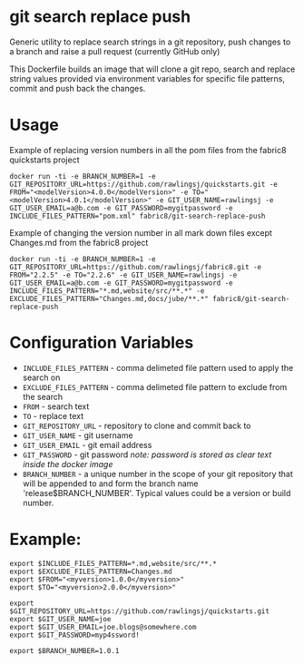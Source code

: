 # git search replace push

Generic utility to replace search strings in a git repository, push changes to a branch and raise a pull request  (currently GitHub only)

This Dockerfile builds an image that will clone a git repo, search and replace string values provided via environment variables for specific file patterns, commit and push back the changes.

# Usage

Example of replacing version numbers in all the pom files from the fabric8 quickstarts project
```
docker run -ti -e BRANCH_NUMBER=1 -e GIT_REPOSITORY_URL=https://github.com/rawlingsj/quickstarts.git -e FROM="<modelVersion>4.0.0</modelVersion>" -e TO="<modelVersion>4.0.1</modelVersion>" -e GIT_USER_NAME=rawlingsj -e GIT_USER_EMAIL=a@b.com -e GIT_PASSWORD=mygitpassword -e INCLUDE_FILES_PATTERN="pom.xml" fabric8/git-search-replace-push
```

Example of changing the version number in all mark down files except Changes.md from the fabric8 project
```
docker run -ti -e BRANCH_NUMBER=1 -e GIT_REPOSITORY_URL=https://github.com/rawlingsj/fabric8.git -e FROM="2.2.5" -e TO="2.2.6" -e GIT_USER_NAME=rawlingsj -e GIT_USER_EMAIL=a@b.com -e GIT_PASSWORD=mygitpassword -e INCLUDE_FILES_PATTERN="*.md,website/src/**.*" -e EXCLUDE_FILES_PATTERN="Changes.md,docs/jube/**.*" fabric8/git-search-replace-push
```

# Configuration Variables

- `INCLUDE_FILES_PATTERN` - comma delimeted file pattern used to apply the search on
- `EXCLUDE_FILES_PATTERN` - comma delimeted file pattern to exclude from the search
- `FROM` - search text
- `TO` - replace text
- `GIT_REPOSITORY_URL` - repository to clone and commit back to
- `GIT_USER_NAME` - git username
- `GIT_USER_EMAIL` - git email address
- `GIT_PASSWORD` - git password _note: password is stored as clear text inside the docker image_
- `BRANCH_NUMBER` - a unique number in the scope of your git repository that will be appended to and form the branch name 'release$BRANCH_NUMBER'.  Typical values could be a version or build number.
# Example:

```
export $INCLUDE_FILES_PATTERN=*.md,website/src/**.*
export $EXCLUDE_FILES_PATTERN=Changes.md
export $FROM="<myversion>1.0.0</myversion>"
export $TO="<myversion>2.0.0</myversion>"

export $GIT_REPOSITORY_URL=https://github.com/rawlingsj/quickstarts.git
export $GIT_USER_NAME=joe
export $GIT_USER_EMAIL=joe.blogs@somewhere.com
export $GIT_PASSWORD=myp4ssword!

export $BRANCH_NUMBER=1.0.1
```
